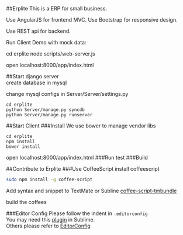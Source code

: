 ##Erplite
This is a ERP for small business.

Use AngularJS for frontend MVC.
Use Bootstrap for responsive design.

Use REST api for backend.

Run Client Demo with mock data:

cd erplite
node scripts/web-server.js

open localhost:8000/app/index.html

##Start django server<br>
create database in mysql <br>

change mysql configs in Server/Server/settings.py<br>
```
cd erplite
python Server/manage.py syncdb
python Server/manage.py runserver
```

##Start Client
###Install
We use bower to manage vendor libs
```
cd erplite
npm install
bower install
```
open localhost:8000/app/index.html
###Run test
###Build

##Contribute to Erplite
###Use CoffeeScript
install coffeescript
```bash
sudo npm install -g coffee-script
```
Add syntax and snippet to TextMate or Subline
[coffee-script-tmbundle](https://github.com/jashkenas/coffee-script-tmbundle)

build the coffees

###Editor Config
Please follow the indent in `.editorconfig`  
You may need this [plugin](https://github.com/sindresorhus/editorconfig-sublime) in Sublime.  
Others please refer to [EditorConfig](http://editorconfig.org/)

